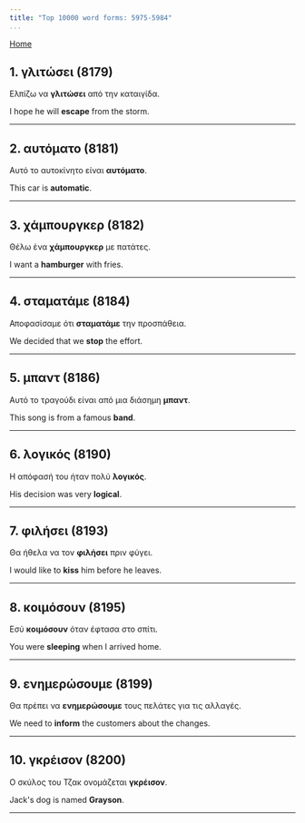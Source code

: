```yaml
---
title: "Top 10000 word forms: 5975-5984"
...
```


[Home](./) 

## 1. γλιτώσει (8179)

Ελπίζω να **γλιτώσει** από την καταιγίδα.

I hope he will **escape** from the storm.

---

## 2. αυτόματο (8181)

Αυτό το αυτοκίνητο είναι **αυτόματο**.  

This car is **automatic**.

---

## 3. χάμπουργκερ (8182)

Θέλω ένα **χάμπουργκερ** με πατάτες.

I want a **hamburger** with fries.

---

## 4. σταματάμε (8184)

Αποφασίσαμε ότι **σταματάμε** την προσπάθεια.

We decided that we **stop** the effort.

---

## 5. μπαντ (8186)

Αυτό το τραγούδι είναι από μια διάσημη **μπαντ**.

This song is from a famous **band**.

---

## 6. λογικός (8190)

Η απόφασή του ήταν πολύ **λογικός**.

His decision was very **logical**.

---

## 7. φιλήσει (8193)

Θα ήθελα να τον **φιλήσει** πριν φύγει.

I would like to **kiss** him before he leaves.

---

## 8. κοιμόσουν (8195)

Εσύ **κοιμόσουν** όταν έφτασα στο σπίτι.

You were **sleeping** when I arrived home.

---

## 9. ενημερώσουμε (8199)

Θα πρέπει να **ενημερώσουμε** τους πελάτες για τις αλλαγές.  

We need to **inform** the customers about the changes.

---

## 10. γκρέισον (8200)

Ο σκύλος του Τζακ ονομάζεται **γκρέισον**.  

Jack's dog is named **Grayson**.

---

